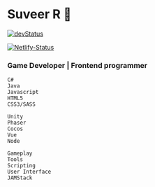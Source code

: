 # Suveer R 👋
[![devStatus]][website]

[![Netlify-Status]][Netlify-Deploys]

[devStatus]: https://img.shields.io/badge/Under-Development-blue?style=for-the-badge&logo=visualstudiocode&color=007ACC&logoColor=007ACC
[website]: #
[Netlify-Status]: https://api.netlify.com/api/v1/badges/d1b32dce-27bf-4c3f-b185-d582887a0982/deploy-status
[Netlify-Deploys]: https://app.netlify.com/sites/suveer/deploys

### Game Developer | Frontend programmer
```
C#
Java
Javascript
HTML5
CSS3/SASS
```

```
Unity
Phaser
Cocos
Vue
Node
```

```
Gameplay
Tools
Scripting
User Interface
JAMStack
```
